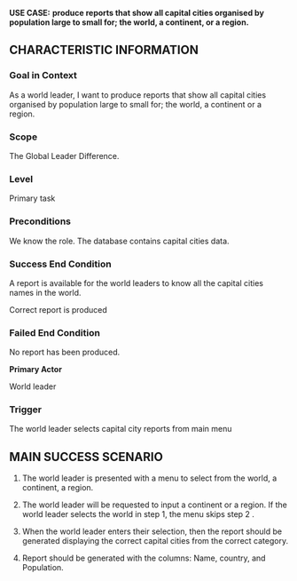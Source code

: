 **USE CASE:** **produce reports that show all capital cities organised
by population large to small for; the world, a continent, or a region.**

## **CHARACTERISTIC INFORMATION**

### **Goal in Context**

As a world leader, I want to produce reports that show all capital
cities organised by population large to small for; the world, a
continent or a region.

### **Scope**

The Global Leader Difference.

### **Level**

Primary task

### **Preconditions**

We know the role. The database contains capital cities data.

### **Success End Condition**

A report is available for the world leaders to know all the capital
cities names in the world.

Correct report is produced

### **Failed End Condition**

No report has been produced.

**Primary Actor**

World leader

### **Trigger**

The world leader selects capital city reports from main menu

## **MAIN SUCCESS SCENARIO**

1.  The world leader is presented with a menu to select from the world,
    a continent, a region.

2.  The world leader will be requested to input a continent or a region.
    If the world leader selects the world in step 1, the menu skips step
    2 .

3.  When the world leader enters their selection, then the report should
    be generated displaying the correct capital cities from the correct
    category.

4.  Report should be generated with the columns: Name, country, and
    Population.

